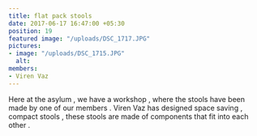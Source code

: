 ```yaml
---
title: flat pack stools
date: 2017-06-17 16:47:00 +05:30
position: 19
featured image: "/uploads/DSC_1717.JPG"
pictures:
- image: "/uploads/DSC_1715.JPG"
  alt:
members:
- Viren Vaz
---
```


Here at the asylum , we have a workshop , where the stools have been made by one of our members . Viren Vaz has designed space saving , compact stools , these stools are made of components that fit into each other .
